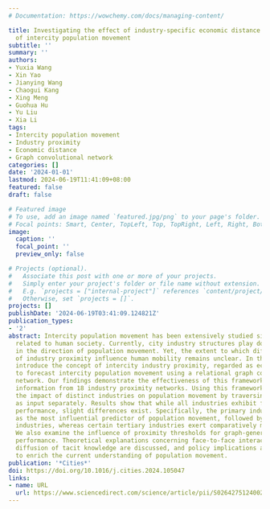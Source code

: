 ```yaml
---
# Documentation: https://wowchemy.com/docs/managing-content/

title: Investigating the effect of industry-specific economic distance on the prediction
  of intercity population movement
subtitle: ''
summary: ''
authors:
- Yuxia Wang
- Xin Yao
- Jianying Wang
- Chaogui Kang
- Xing Meng
- Guohua Hu
- Yu Liu
- Xia Li
tags:
- Intercity population movement
- Industry proximity
- Economic distance
- Graph convolutional network
categories: []
date: '2024-01-01'
lastmod: 2024-06-19T11:41:09+08:00
featured: false
draft: false

# Featured image
# To use, add an image named `featured.jpg/png` to your page's folder.
# Focal points: Smart, Center, TopLeft, Top, TopRight, Left, Right, BottomLeft, Bottom, BottomRight.
image:
  caption: ''
  focal_point: ''
  preview_only: false

# Projects (optional).
#   Associate this post with one or more of your projects.
#   Simply enter your project's folder or file name without extension.
#   E.g. `projects = ["internal-project"]` references `content/project/deep-learning/index.md`.
#   Otherwise, set `projects = []`.
projects: []
publishDate: '2024-06-19T03:41:09.124821Z'
publication_types:
- '2'
abstract: Intercity population movement has been extensively studied since it is closely
  related to human society. Currently, city industry structures play dominant roles
  in the direction of population movement. Yet, the extent to which different kinds
  of industry proximity influence human mobility remains unclear. In this study, we
  introduce the concept of intercity industry proximity, regarded as economic distances,
  to forecast intercity population movement using a relational graph convolutional
  network. Our findings demonstrate the effectiveness of this framework in learning
  information from 18 industry proximity networks. Using this framework, we investigate
  the impact of distinct industries on population movement by traversing each industry
  as input separately. Results show that while all industries exhibit favorable predictive
  performance, slight differences exist. Specifically, the primary industry emerges
  as the most influential predictor of population movement, followed by secondary
  industries, whereas certain tertiary industries exert comparatively minimal effects.
  We also examine the influence of proximity thresholds for graph-generating on model
  performance. Theoretical explanations concerning face-to-face interactions for the
  diffusion of tacit knowledge are discussed, and policy implications are provided
  to enrich the current understanding of population movement.
publication: '*Cities*'
doi: https://doi.org/10.1016/j.cities.2024.105047
links:
- name: URL
  url: https://www.sciencedirect.com/science/article/pii/S0264275124002610
---
```

